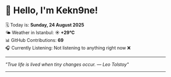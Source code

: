 # 👋 Hello, I'm Kekn9ne!

🗓️ Today is: **Sunday, 24 August 2025**  
🌤️ Weather in Istanbul: **☀️   +29°C**  
📊 GitHub Contributions: **69**  
🎧 Currently Listening: Not listening to anything right now ❌

---

_"True life is lived when tiny changes occur. — *Leo Tolstoy*"_

---
